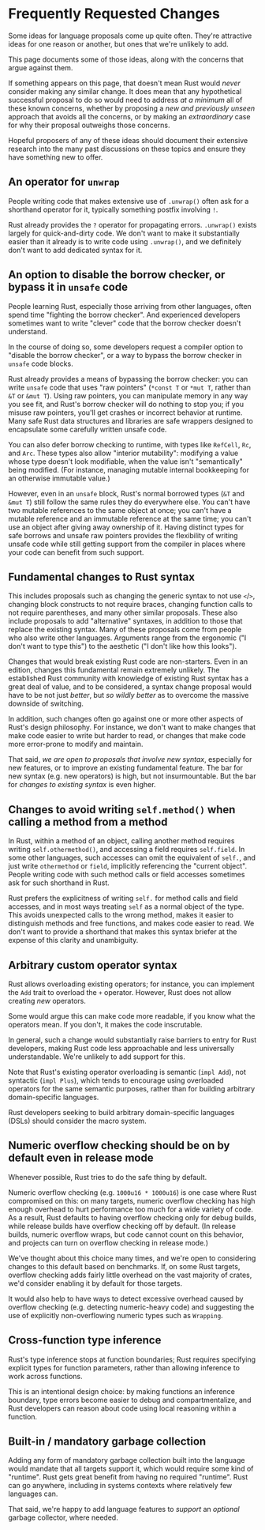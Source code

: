 # Frequently Requested Changes

Some ideas for language proposals come up quite often. They're attractive ideas
for one reason or another, but ones that we're unlikely to add.

This page documents some of those ideas, along with the concerns that argue
against them.

If something appears on this page, that doesn't mean Rust would *never*
consider making any similar change. It does mean that any hypothetical
successful proposal to do so would need to address *at a minimum* all of these
known concerns, whether by proposing a *new and previously unseen* approach
that avoids all the concerns, or by making an *extraordinary* case for why
their proposal outweighs those concerns.

Hopeful proposers of any of these ideas should document their extensive
research into the many past discussions on these topics and ensure they have
something new to offer.

## An operator for `unwrap`

People writing code that makes extensive use of `.unwrap()` often ask for a
shorthand operator for it, typically something postfix involving `!`.

Rust already provides the `?` operator for propagating errors. `.unwrap()`
exists largely for quick-and-dirty code. We don't want to make it substantially
easier than it already is to write code using `.unwrap()`, and we definitely
don't want to add dedicated syntax for it.

## An option to disable the borrow checker, or bypass it in `unsafe` code

People learning Rust, especially those arriving from other languages, often
spend time "fighting the borrow checker". And experienced developers sometimes
want to write "clever" code that the borrow checker doesn't understand.

In the course of doing so, some developers request a compiler option to
"disable the borrow checker", or a way to bypass the borrow checker in `unsafe`
code blocks.

Rust already provides a means of bypassing the borrow checker: you can write
`unsafe` code that uses "raw pointers" (`*const T` or `*mut T`, rather than
`&T` or `&mut T`). Using raw pointers, you can manipulate memory in any way you
see fit, and Rust's borrow checker will do nothing to stop you; if you misuse
raw pointers, you'll get crashes or incorrect behavior at runtime. Many safe
Rust data structures and libraries are safe wrappers designed to encapsulate
some carefully written unsafe code.

You can also defer borrow checking to runtime, with types like `RefCell`, `Rc`,
and `Arc`. These types also allow "interior mutability": modifying a value
whose type doesn't look modifiable, when the value isn't "semantically" being
modified. (For instance, managing mutable internal bookkeeping for an otherwise
immutable value.)

However, even in an `unsafe` block, Rust's normal borrowed types (`&T` and
`&mut T`) still follow the same rules they do everywhere else. You can't have
two mutable references to the same object at once; you can't have a mutable
reference and an immutable reference at the same time; you can't use an object
after giving away ownership of it. Having distinct types for safe borrows and
unsafe raw pointers provides the flexibility of writing unsafe code while still
getting support from the compiler in places where your code can benefit from
such support.

## Fundamental changes to Rust syntax

This includes proposals such as changing the generic syntax to not use `<`/`>`,
changing block constructs to not require braces, changing function calls to not
require parentheses, and many other similar proposals. These also include
proposals to add "alternative" syntaxes, in addition to those that replace the
existing syntax. Many of these proposals come from people who also write other
languages. Arguments range from the ergonomic ("I don't want to type this") to
the aesthetic ("I don't like how this looks").

Changes that would break existing Rust code are non-starters. Even in an
edition, changes this fundamental remain extremely unlikely. The established
Rust community with knowledge of existing Rust syntax has a great deal of
value, and to be considered, a syntax change proposal would have to be not just
*better*, but *so wildly better* as to overcome the massive downside of
switching.

In addition, such changes often go against one or more other aspects of Rust's
design philosophy. For instance, we don't want to make changes that make code
easier to write but harder to read, or changes that make code more error-prone
to modify and maintain.

That said, *we are open to proposals that involve new syntax*, especially for
new features, or to improve an existing fundamental feature. The bar for new
syntax (e.g. new operators) is high, but not insurmountable. But the bar for
*changes to existing syntax* is even higher.

## Changes to avoid writing `self.method()` when calling a method from a method

In Rust, within a method of an object, calling another method requires writing
`self.othermethod()`, and accessing a field requires `self.field`. In some
other languages, such accesses can omit the equivalent of `self.`, and just
write `othermethod` or `field`, implicitly referencing the "current object".
People writing code with such method calls or field accesses sometimes ask for
such shorthand in Rust.

Rust prefers the explicitness of writing `self.` for method calls and field
accesses, and in most ways treating `self` as a normal object of the type. This
avoids unexpected calls to the wrong method, makes it easier to distinguish
methods and free functions, and makes code easier to read. We don't want to
provide a shorthand that makes this syntax briefer at the expense of this
clarity and unambiguity.

## Arbitrary custom operator syntax

Rust allows overloading existing operators; for instance, you can implement the
`Add` trait to overload the `+` operator. However, Rust does not allow creating
*new* operators.

Some would argue this can make code more readable, if you know what the
operators mean. If you don't, it makes the code inscrutable.

In general, such a change would substantially raise barriers to entry for Rust
developers, making Rust code less approachable and less universally
understandable. We're unlikely to add support for this.

Note that Rust's existing operator overloading is semantic (`impl Add`), not
syntactic (`impl Plus`), which tends to encourage using overloaded operators
for the same semantic purposes, rather than for building arbitrary domain-specific languages.

Rust developers seeking to build arbitrary domain-specific languages (DSLs)
should consider the macro system.

## Numeric overflow checking should be on by default even in release mode

Whenever possible, Rust tries to do the safe thing by default.

Numeric overflow checking (e.g. `1000u16 * 1000u16`) is one case where Rust
compromised on this: on many targets, numeric overflow checking has high enough
overhead to hurt performance too much for a wide variety of code. As a result,
Rust defaults to having overflow checking only for debug builds, while release
builds have overflow checking off by default. (In release builds, numeric
overflow wraps, but code cannot count on this behavior, and projects can turn
on overflow checking in release mode.)

We've thought about this choice many times, and we're open to considering
changes to this default based on benchmarks. If, on some Rust targets, overflow
checking adds fairly little overhead on the vast majority of crates, we'd
consider enabling it by default for those targets.

It would also help to have ways to detect excessive overhead caused by overflow
checking (e.g. detecting numeric-heavy code) and suggesting the use of
explicitly non-overflowing numeric types such as `Wrapping`.

## Cross-function type inference

Rust's type inference stops at function boundaries; Rust requires specifying
explicit types for function parameters, rather than allowing inference to work
across functions.

This is an intentional design choice: by making functions an inference
boundary, type errors become easier to debug and compartmentalize, and Rust
developers can reason about code using local reasoning within a function.

## Built-in / mandatory garbage collection

Adding any form of mandatory garbage collection built into the language would
mandate that all targets support it, which would require some kind of
"runtime". Rust gets great benefit from having no required "runtime". Rust can
go anywhere, including in systems contexts where relatively few languages can.

That said, we're happy to add language features to *support* an *optional*
garbage collector, where needed.
